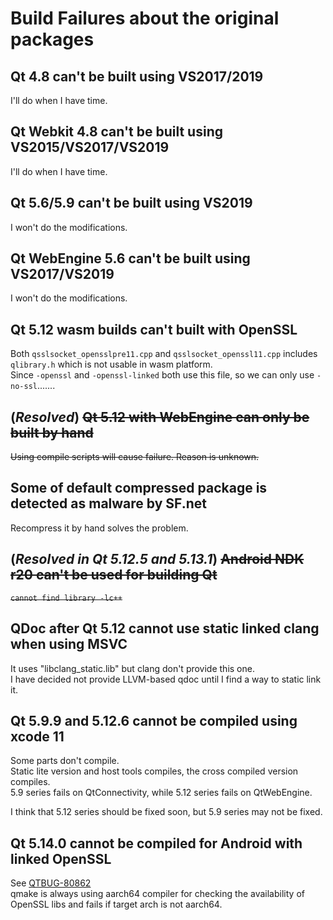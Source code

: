# Build Failures about the original packages

## Qt 4.8 can't be built using VS2017/2019

I'll do when I have time.

## Qt Webkit 4.8 can't be built using VS2015/VS2017/VS2019

I'll do when I have time.

## Qt 5.6/5.9 can't be built using VS2019

I won't do the modifications.

## Qt WebEngine 5.6 can't be built using VS2017/VS2019

I won't do the modifications.

## Qt 5.12 wasm builds can't built with OpenSSL

Both `qsslsocket_opensslpre11.cpp` and `qsslsocket_openssl11.cpp` includes `qlibrary.h` which is not usable in wasm platform.  
Since `-openssl` and `-openssl-linked` both use this file, so we can only use `-no-ssl`.......

## (_Resolved_) ~~Qt 5.12 with WebEngine can only be built by hand~~

~~Using compile scripts will cause failure. Reason is unknown.~~

## Some of default compressed package is detected as malware by SF.net

Recompress it by hand solves the problem.

## (_Resolved in Qt 5.12.5 and 5.13.1_) ~~Android NDK r20 can't be used for building Qt~~

~~`cannot find library -lc++`~~

## QDoc after Qt 5.12 cannot use static linked clang when using MSVC

It uses "libclang_static.lib" but clang don't provide this one.  
I have decided not provide LLVM-based qdoc until I find a way to static link it.

## Qt 5.9.9 and 5.12.6 cannot be compiled using xcode 11

Some parts don't compile.  
Static lite version and host tools compiles, the cross compiled version compiles.  
5.9 series fails on QtConnectivity, while 5.12 series fails on QtWebEngine.

I think that 5.12 series should be fixed soon, but 5.9 series may not be fixed.

## Qt 5.14.0 cannot be compiled for Android with linked OpenSSL

See [QTBUG-80862](https://bugreports.qt.io/browse/QTBUG-80862)  
qmake is always using aarch64 compiler for checking the availability of OpenSSL libs and fails if target arch is not aarch64.
